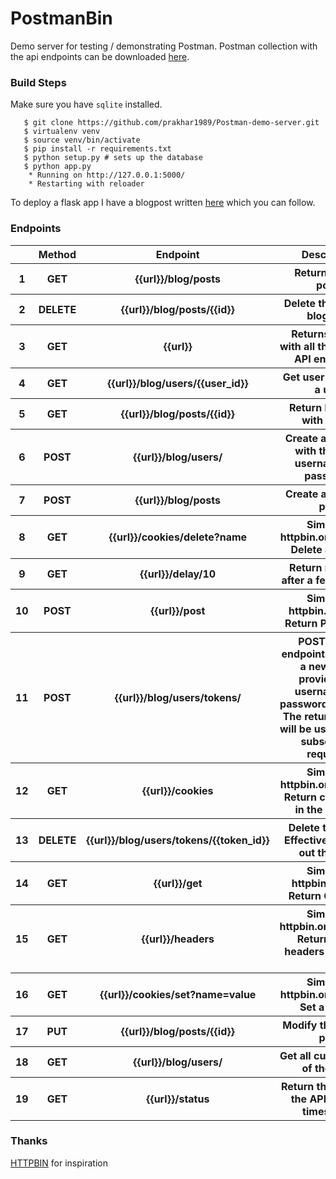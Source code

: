 PostmanBin
===

Demo server for testing / demonstrating Postman. Postman collection with the api endpoints can be downloaded [here](https://www.getpostman.com/collections/fc3f0598daaa5271e4f7).

### Build Steps 

Make sure you have `sqlite` installed.

```
   $ git clone https://github.com/prakhar1989/Postman-demo-server.git 
   $ virtualenv venv 
   $ source venv/bin/activate
   $ pip install -r requirements.txt
   $ python setup.py # sets up the database
   $ python app.py 
    * Running on http://127.0.0.1:5000/
    * Restarting with reloader
```

To deploy a flask app I have a blogpost written [here](http://prakhar.me/articles/flask-on-nginx-and-gunicorn/) which you can follow.

### Endpoints

<table>
<thead>
<tr>
	<th></th>
	<th>Method</th>
	<th>Endpoint</th>
	<th>Description</th>
</tr>
</thead>
<tbody>
<tr>
   <th>1</th>
   <th>GET</th>
   <th>{{url}}/blog/posts</th>
   <th>Return all blog posts</th>
</tr>
<tr>
   <th>2</th>
   <th>DELETE</th>
   <th>{{url}}/blog/posts/{{id}}</th>
   <th>Delete the existing blog post</th>
</tr>
<tr>
   <th>3</th>
   <th>GET</th>
   <th>{{url}}</th>
   <th>Returns a JSON with all the available API endpoints.</th>
</tr>
<tr>
   <th>4</th>
   <th>GET</th>
   <th>{{url}}/blog/users/{{user_id}}</th>
   <th>Get user details for a user</th>
</tr>
<tr>
   <th>5</th>
   <th>GET</th>
   <th>{{url}}/blog/posts/{{id}}</th>
   <th>Return blog post with that ID</th>
</tr>
<tr>
   <th>6</th>
   <th>POST</th>
   <th>{{url}}/blog/users/</th>
   <th>Create a new user with the given username and password.</th>
</tr>
<tr>
   <th>7</th>
   <th>POST</th>
   <th>{{url}}/blog/posts</th>
   <th>Create a new blog post</th>
</tr>
<tr>
   <th>8</th>
   <th>GET</th>
   <th>{{url}}/cookies/delete?name</th>
   <th>Similar to httpbin.org/cookies. Delete a cookie.</th>
</tr>
<tr>
   <th>9</th>
   <th>GET</th>
   <th>{{url}}/delay/10</th>
   <th>Return response after a few seconds</th>
</tr>
<tr>
   <th>10</th>
   <th>POST</th>
   <th>{{url}}/post</th>
   <th>Similar to httpbin.org/post. Return POST data.</th>
</tr>
<tr>
   <th>11</th>
   <th>POST</th>
   <th>{{url}}/blog/users/tokens/</th>
   <th>POST on this endpoint will create a new token provided the username and password is correct. The returned token will be used to make subsequent requests.</th>
</tr>
<tr>
   <th>12</th>
   <th>GET</th>
   <th>{{url}}/cookies</th>
   <th>Similar to httpbin.org/cookies. Return cookies set in the domain.</th>
</tr>
<tr>
   <th>13</th>
   <th>DELETE</th>
   <th>{{url}}/blog/users/tokens/{{token_id}}</th>
   <th>Delete the token. Effectively signing out the user.</th>
</tr>
<tr>
   <th>14</th>
   <th>GET</th>
   <th>{{url}}/get</th>
   <th>Similar to httpbin.org/get. Return GET data.</th>
</tr>
<tr>
   <th>15</th>
   <th>GET</th>
   <th>{{url}}/headers</th>
   <th>Similar to httpbin.org/headers. Return all the headers passed to it.</th>
</tr>
<tr>
   <th>16</th>
   <th>GET</th>
   <th>{{url}}/cookies/set?name=value</th>
   <th>Similar to httpbin.org/cookies. Set a cookie</th>
</tr>
<tr>
   <th>17</th>
   <th>PUT</th>
   <th>{{url}}/blog/posts/{{id}}</th>
   <th>Modify the existing post</th>
</tr>
<tr>
   <th>18</th>
   <th>GET</th>
   <th>{{url}}/blog/users/</th>
   <th>Get all current users of the blog.</th>
</tr>
<tr>
   <th>19</th>
   <th>GET</th>
   <th>{{url}}/status</th>
   <th>Return the status of the API with the timestamp.</th>
</tr>    
</tbody>
</table>

### Thanks 
[HTTPBIN](http://httpbin.org) for inspiration
